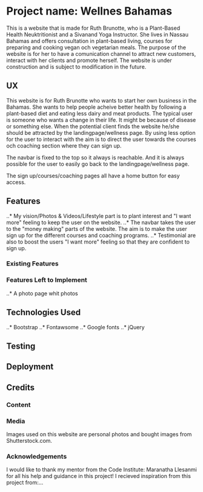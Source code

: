 # Project name: Wellnes Bahamas
This is a website that is made for Ruth Brunotte, who is a Plant-Based Health Neuktritionist and a Sivanand Yoga Instructor. She lives in Nassau Bahamas and offers consultation in plant-based living, courses for preparing and cooking vegan och vegetarian meals. 
The purpose of the website is for her to have a comunication channel to attract new customers, interact with her clients and promote herself.
The website is under construction and is subject to modification in the future.
## UX
This website is for Ruth Brunotte who wants to start her own business in the Bahamas. She wants to help people acheive better health by following a plant-based diet and eating less dairy and meat products.
The typical user is someone who wants a change in their life. It might be because of disease or something else. When the potential client finds the website he/she should be attracted by the landingpage/wellness page. By using less option for the user to interact with the aim is to direct the user towards the courses och coaching section where they can sign up.

The navbar is fixed to the top so it always is reachable. And it is always possible for the user to easily go back to the landingpage/wellness page.

The sign up/courses/coaching pages all have a home button for easy access.
## Features
..* My vision/Photos & Videos/Lifestyle part is to plant interest and "I want more" feeling to keep the user on the website.
..* The navbar takes the user to the "money making" parts of the website. The aim is to make the user sign up for the different courses and coaching programs.
..* Testimonial are also to boost the users "I want more" feeling so that they are confident to sign up.
### Existing Features
### Features Left to Implement
..* A photo page whit photos
## Technologies Used
..* Bootstrap
..* Fontawsome
..* Google fonts
..* jQuery
## Testing

## Deployment
## Credits
### Content
### Media
Images used on this website are personal photos and bought images from Shutterstock.com.
### Acknowledgements
I would like to thank my mentor from the Code Institute: Maranatha Llesanmi for all his help and guidance in this project!
I recieved inspiration from this project from:...